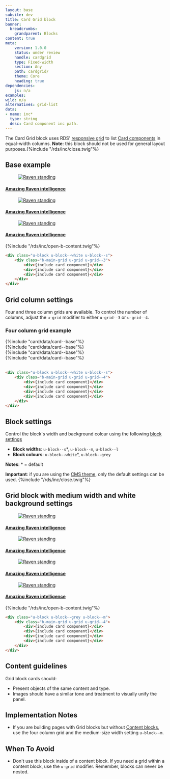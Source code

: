 ```yaml
---
layout: base
subsite: dev
title: Card Grid block
banner:
  breadcrumbs:
    grandparent: Blocks
content: true
meta:
    version: 1.0.0
    status: under review
    handle: cardgrid
    type: Fixed-width
    section: Any
    path: cardgrid/
    theme: Core
    heading: true
dependencies:
    js: n/a
examples:
wild: n/a
alternatives: grid-list
data:
- name: inc*
  type: string
  desc: Card component inc path.
---
```

The Card Grid block uses RDS' [responsive grid](#) to list [Card components](#) in equal-width columns. **Note**: this block should not be used for general layout purposes.{%include "/rds/inc/close.twig"%}
<div class="u-block u-block--white u-block--s u-no-padding-bottom">
<h2>Base example</h2>
<div class="b-main-grid u-grid u-grid--3">
    <div><article class="c-card" itemscope="" itemtype="http://schema.org/VideoObject">
             <a class="card__url" href="https://www.youtube.com/watch?v=lrYPm6DD44M" itemprop="url">
                 <figure class="card__figure u-overlay u-overlay--light" itemscope="" itemtype="http://schema.org/ImageObject">
                     <img class="card__img " src="http://cu-raven.s3.amazonaws.com/assets/img/raven/img-4.jpg" alt="Raven standing">
                     <span class="card__icon c-icon-play-button--white u-icon-bg u-icon-bg--overlay" title="Video" aria-hidden="true"></span>
                 </figure>
                 <div class="card__body">
                     <h4 class="card__title" itemprop="name">Amazing Raven intelligence</h4>
                 </div>
             </a>
         </article>
     </div>
    <div><article class="c-card" itemscope="" itemtype="http://schema.org/VideoObject">
             <a class="card__url" href="https://www.youtube.com/watch?v=lrYPm6DD44M" itemprop="url">
                 <figure class="card__figure u-overlay u-overlay--light" itemscope="" itemtype="http://schema.org/ImageObject">
                     <img class="card__img " src="http://cu-raven.s3.amazonaws.com/assets/img/raven/img-4.jpg" alt="Raven standing">
                     <span class="card__icon c-icon-play-button--white u-icon-bg u-icon-bg--overlay" title="Video" aria-hidden="true"></span>
                 </figure>
                 <div class="card__body">
                     <h4 class="card__title" itemprop="name">Amazing Raven intelligence</h4>
                 </div>
             </a>
         </article>
     </div>
     <div><article class="c-card" itemscope="" itemtype="http://schema.org/VideoObject">
              <a class="card__url" href="https://www.youtube.com/watch?v=lrYPm6DD44M" itemprop="url">
                  <figure class="card__figure u-overlay u-overlay--light" itemscope="" itemtype="http://schema.org/ImageObject">
                      <img class="card__img " src="http://cu-raven.s3.amazonaws.com/assets/img/raven/img-4.jpg" alt="Raven standing">
                      <span class="card__icon c-icon-play-button--white u-icon-bg u-icon-bg--overlay" title="Video" aria-hidden="true"></span>
                  </figure>
                  <div class="card__body">
                      <h4 class="card__title" itemprop="name">Amazing Raven intelligence</h4>
                  </div>
              </a>
          </article>
      </div>
</div>
</div>{%include "/rds/inc/open-b-content.twig"%}

```html
<div class="u-block u-block--white u-block--s">
    <div class="b-main-grid u-grid u-grid--3">
        <div>{include card component}</div>
        <div>{include card component}</div>
        <div>{include card component}</div>
    </div>
</div>
```

## Grid column settings

Four and three column grids are available. To control the number of columns, adjust the `u-grid` modifier to either `u-grid--3` or `u-grid--4`.

### Four column grid example

<div class="b-main-grid u-grid u-grid--4">
    <div>{%include "card/data/card--base"%}</div>
    <div>{%include "card/data/card--base"%}</div>
    <div>{%include "card/data/card--base"%}</div>
    <div>{%include "card/data/card--base"%}</div>
</div><br>


```html
<div class="u-block u-block--white u-block--s">
    <div class="b-main-grid u-grid u-grid--4">
        <div>{include card component}</div>
        <div>{include card component}</div>
        <div>{include card component}</div>
        <div>{include card component}</div>
    </div>
</div>
```

## Block settings

Control the block's width and background colour using the following [block settings](#)

- **Block widths**: `u-block--s`*, `u-block--m`, `u-block--l`
- **Block colours**: `u-block--white`*, `u-block--grey`

**Notes**: * = default

**Important**: if you are using the [CMS theme](#), only the default settings can be used.
{%include "/rds/inc/close.twig"%}
<section class="u-block u-block--grey u-block--m">
<h2>Grid block with medium width and white background settings</h2>
<div class="b-main-grid u-grid u-grid--4">
    <div><article class="c-card" itemscope="" itemtype="http://schema.org/VideoObject">
             <a class="card__url" href="https://www.youtube.com/watch?v=lrYPm6DD44M" itemprop="url">
                 <figure class="card__figure u-overlay u-overlay--light" itemscope="" itemtype="http://schema.org/ImageObject">
                     <img class="card__img " src="http://cu-raven.s3.amazonaws.com/assets/img/raven/img-4.jpg" alt="Raven standing">
                     <span class="card__icon c-icon-play-button--white u-icon-bg u-icon-bg--overlay" title="Video" aria-hidden="true"></span>
                 </figure>
                 <div class="card__body">
                     <h4 class="card__title" itemprop="name">Amazing Raven intelligence</h4>
                 </div>
             </a>
         </article>
     </div>
    <div><article class="c-card" itemscope="" itemtype="http://schema.org/VideoObject">
             <a class="card__url" href="https://www.youtube.com/watch?v=lrYPm6DD44M" itemprop="url">
                 <figure class="card__figure u-overlay u-overlay--light" itemscope="" itemtype="http://schema.org/ImageObject">
                     <img class="card__img " src="http://cu-raven.s3.amazonaws.com/assets/img/raven/img-4.jpg" alt="Raven standing">
                     <span class="card__icon c-icon-play-button--white u-icon-bg u-icon-bg--overlay" title="Video" aria-hidden="true"></span>
                 </figure>
                 <div class="card__body">
                     <h4 class="card__title" itemprop="name">Amazing Raven intelligence</h4>
                 </div>
             </a>
         </article>
     </div>
     <div><article class="c-card" itemscope="" itemtype="http://schema.org/VideoObject">
              <a class="card__url" href="https://www.youtube.com/watch?v=lrYPm6DD44M" itemprop="url">
                  <figure class="card__figure u-overlay u-overlay--light" itemscope="" itemtype="http://schema.org/ImageObject">
                      <img class="card__img " src="http://cu-raven.s3.amazonaws.com/assets/img/raven/img-4.jpg" alt="Raven standing">
                      <span class="card__icon c-icon-play-button--white u-icon-bg u-icon-bg--overlay" title="Video" aria-hidden="true"></span>
                  </figure>
                  <div class="card__body">
                      <h4 class="card__title" itemprop="name">Amazing Raven intelligence</h4>
                  </div>
              </a>
          </article>
      </div>
      <div>
        <article class="c-card" itemscope="" itemtype="http://schema.org/VideoObject">
            <a class="card__url" href="https://www.youtube.com/watch?v=lrYPm6DD44M" itemprop="url">
                <figure class="card__figure u-overlay u-overlay--light" itemscope="" itemtype="http://schema.org/ImageObject">
                    <img class="card__img " src="http://cu-raven.s3.amazonaws.com/assets/img/raven/img-4.jpg" alt="Raven standing">
                    <span class="card__icon c-icon-play-button--white u-icon-bg u-icon-bg--overlay" title="Video" aria-hidden="true"></span>
                </figure>
                <div class="card__body">
                    <h4 class="card__title" itemprop="name">Amazing Raven intelligence</h4>
                </div>
            </a>
        </article>
       </div>
</div>
</section>
{%include "/rds/inc/open-b-content.twig"%}

```html
<div class="u-block u-block--grey u-block--m">
    <div class="b-main-grid u-grid u-grid--4">
        <div>{include card component}</div>
        <div>{include card component}</div>
        <div>{include card component}</div>
        <div>{include card component}</div>
    </div>
</div>
```

## Content guidelines

Grid block cards should:

- Present objects of the same content and type.
- Images should have a similar tone and treatment to visually unify the panel.

## Implementation Notes

-  If you are building pages with Grid blocks but without [Content blocks](#), use the four column grid and the medium-size width setting `u-block--m`.

## When To Avoid

- Don't use this block inside of a content block. If you need a grid within a content block, use the `u-grid` modifier. Remember, blocks can never be nested.



